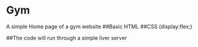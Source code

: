 # Gym
A simple Home page of a gym website
##Basic HTML
##CSS (display:flex;)

##The code will run through a simple liver server 
